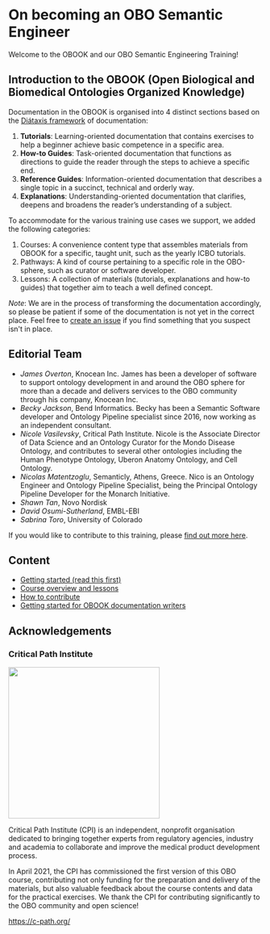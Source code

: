 # On becoming an OBO Semantic Engineer

Welcome to the OBOOK and our OBO Semantic Engineering Training!

## Introduction to the OBOOK (Open Biological and Biomedical Ontologies Organized Knowledge)

Documentation in the OBOOK is organised into 4 distinct sections based on the [Diátaxis framework](https://diataxis.fr/) of documentation:

1. **Tutorials**: Learning-oriented documentation that contains exercises to help a beginner achieve basic competence in a specific area.
1. **How-to Guides**: Task-oriented documentation that functions as directions to guide the reader through the steps to achieve a specific end.
1. **Reference Guides**: Information-oriented documentation that describes a single topic in a succinct, technical and orderly way.
1. **Explanations**: Understanding-oriented documentation that clarifies, deepens and broadens the reader’s understanding of a subject.

To accommodate for the various training use cases we support, we added the following categories:

1. Courses: A convenience content type that assembles materials from OBOOK for a specific, taught unit, such as the yearly ICBO tutorials.
1. Pathways: A kind of course pertaining to a specific role in the OBO-sphere, such as curator or software developer.
1. Lessons: A collection of materials (tutorials, explanations and how-to guides) that together aim to teach a well defined concept.

_Note_: We are in the process of transforming the documentation accordingly, so please be patient if some of the documentation is not yet in the correct place. Feel free to [create an issue](https://github.com/OBOAcademy/obook/issues) if you find something that you suspect isn't in place.

## Editorial Team

- _James Overton_, Knocean Inc. James has been a developer of software to support ontology development in and around the OBO sphere for more than a decade and delivers services to the OBO community through his company, Knocean Inc.
- _Becky Jackson_, Bend Informatics. Becky has been a Semantic Software developer and Ontology Pipeline specialist since 2016, now working as an independent consultant.
- _Nicole Vasilevsky_, Critical Path Institute. Nicole is the Associate Director of Data Science and an Ontology Curator for the Mondo Disease Ontology, and contributes to several other ontologies including the Human Phenotype Ontology, Uberon Anatomy Ontology, and Cell Ontology.
- _Nicolas Matentzoglu_, Semanticly, Athens, Greece. Nico is an Ontology Engineer and Ontology Pipeline Specialist, being the Principal Ontology Pipeline Developer for the Monarch Initiative.
- _Shawn Tan_, Novo Nordisk
- _David Osumi-Sutherland_, EMBL-EBI
- _Sabrina Toro_, University of Colorado

If you would like to contribute to this training, please [find out more here](contributing.md).

## Content

- [Getting started (read this first)](getting-started.md)
- [Course overview and lessons](overview.md)
- [How to contribute](contributing.md)
- [Getting started for OBOOK documentation writers](getting-started-obook.md)

## Acknowledgements

### Critical Path Institute

<img src="https://user-images.githubusercontent.com/7070631/122019745-049ee500-cdbc-11eb-9ed0-3ac3ca717d9b.png" data-canonical-src="https://user-images.githubusercontent.com/7070631/122019745-049ee500-cdbc-11eb-9ed0-3ac3ca717d9b.png" width="300" />

Critical Path Institute (CPI) is an independent, nonprofit organisation dedicated to bringing together experts from regulatory agencies, industry and academia to collaborate and improve the medical product development process.

In April 2021, the CPI has commissioned the first version of this OBO course, contributing not only funding for the preparation and delivery of the materials, but also valuable feedback about the course contents and data for the practical exercises. We thank the CPI for contributing significantly to the OBO community and open science!

https://c-path.org/
